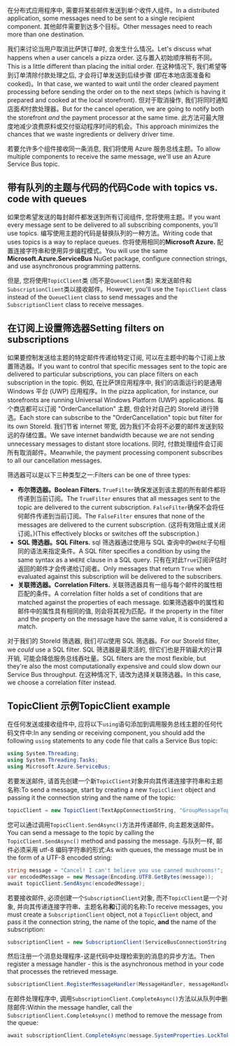 <span data-ttu-id="0cdda-101">在分布式应用程序中, 需要将某些邮件发送到单个收件人组件。</span><span class="sxs-lookup"><span data-stu-id="0cdda-101">In a distributed application, some messages need to be sent to a single recipient component.</span></span> <span data-ttu-id="0cdda-102">其他邮件需要到达多个目标。</span><span class="sxs-lookup"><span data-stu-id="0cdda-102">Other messages need to reach more than one destination.</span></span>

<span data-ttu-id="0cdda-103">我们来讨论当用户取消比萨饼订单时, 会发生什么情况。</span><span class="sxs-lookup"><span data-stu-id="0cdda-103">Let's discuss what happens when a user cancels a pizza order.</span></span> <span data-ttu-id="0cdda-104">这与置入初始顺序稍有不同。</span><span class="sxs-lookup"><span data-stu-id="0cdda-104">This is a little different than placing the initial order.</span></span> <span data-ttu-id="0cdda-105">在这种情况下, 我们希望等到订单清除付款处理之后, 才会将订单发送到后续步骤 (即在本地店面准备和 cooked)。</span><span class="sxs-lookup"><span data-stu-id="0cdda-105">In that case, we wanted to wait until the order cleared payment processing before sending the order on to the next steps (which is having it prepared and cooked at the local storefront).</span></span> <span data-ttu-id="0cdda-106">但对于取消操作, 我们将同时通知店面*和*付款处理器。</span><span class="sxs-lookup"><span data-stu-id="0cdda-106">But for the cancel operation, we are going to notify both the storefront *and* the payment processor at the same time.</span></span> <span data-ttu-id="0cdda-107">此方法可最大限度地减少浪费原料或交付驱动程序时间的机会。</span><span class="sxs-lookup"><span data-stu-id="0cdda-107">This approach minimizes the chances that we waste ingredients or delivery driver time.</span></span>

<span data-ttu-id="0cdda-108">若要允许多个组件接收同一条消息, 我们将使用 Azure 服务总线主题。</span><span class="sxs-lookup"><span data-stu-id="0cdda-108">To allow multiple components to receive the same message, we'll use an Azure Service Bus topic.</span></span>

## <a name="code-with-topics-vs-code-with-queues"></a><span data-ttu-id="0cdda-109">带有队列的主题与代码的代码</span><span class="sxs-lookup"><span data-stu-id="0cdda-109">Code with topics vs. code with queues</span></span>

<span data-ttu-id="0cdda-110">如果您希望发送的每封邮件都发送到所有订阅组件, 您将使用主题。</span><span class="sxs-lookup"><span data-stu-id="0cdda-110">If you want every message sent to be delivered to all subscribing components, you'll use topics.</span></span> <span data-ttu-id="0cdda-111">编写使用主题的代码是替换队列的一种方法。</span><span class="sxs-lookup"><span data-stu-id="0cdda-111">Writing code that uses topics is a way to replace queues.</span></span> <span data-ttu-id="0cdda-112">你将使用相同的**Microsoft Azure.** 配置连接字符串和使用异步编程模式。</span><span class="sxs-lookup"><span data-stu-id="0cdda-112">You will use the same **Microsoft.Azure.ServiceBus** NuGet package, configure connection strings, and use asynchronous programming patterns.</span></span>

<span data-ttu-id="0cdda-113">但是, 您将使用`TopicClient`类 (而不是`QueueClient`类) 来发送邮件和`SubscriptionClient`类以接收邮件。</span><span class="sxs-lookup"><span data-stu-id="0cdda-113">However, you'll use the `TopicClient` class instead of the `QueueClient` class to send messages and the `SubscriptionClient` class to receive messages.</span></span>

## <a name="setting-filters-on-subscriptions"></a><span data-ttu-id="0cdda-114">在订阅上设置筛选器</span><span class="sxs-lookup"><span data-stu-id="0cdda-114">Setting filters on subscriptions</span></span>

<span data-ttu-id="0cdda-115">如果要控制发送给主题的特定邮件传递给特定订阅, 可以在主题中的每个订阅上放置筛选器。</span><span class="sxs-lookup"><span data-stu-id="0cdda-115">If you want to control that specific messages sent to the topic are delivered to particular subscriptions, you can place filters on each subscription in the topic.</span></span> <span data-ttu-id="0cdda-116">例如, 在比萨饼应用程序中, 我们的店面运行的是通用 Windows 平台 (UWP) 应用程序。</span><span class="sxs-lookup"><span data-stu-id="0cdda-116">In the pizza application, for instance, our storefronts are running Universal Windows Platform (UWP) applications.</span></span> <span data-ttu-id="0cdda-117">每个商店都可以订阅 "OrderCancellation" 主题, 但会针对自己的 StoreId 进行筛选。</span><span class="sxs-lookup"><span data-stu-id="0cdda-117">Each store can subscribe to the "OrderCancellation" topic but filter for its own StoreId.</span></span> <span data-ttu-id="0cdda-118">我们节省 internet 带宽, 因为我们不会将不必要的邮件发送到较远的存储位置。</span><span class="sxs-lookup"><span data-stu-id="0cdda-118">We save internet bandwidth because we are not sending unnecessary messages to distant store locations.</span></span> <span data-ttu-id="0cdda-119">同时, 付款处理组件会订阅所有取消邮件。</span><span class="sxs-lookup"><span data-stu-id="0cdda-119">Meanwhile, the payment processing component subscribes to all our cancellation messages.</span></span>

<span data-ttu-id="0cdda-120">筛选器可以是以下三种类型之一:</span><span class="sxs-lookup"><span data-stu-id="0cdda-120">Filters can be one of three types:</span></span>

- <span data-ttu-id="0cdda-121">**布尔筛选器。**</span><span class="sxs-lookup"><span data-stu-id="0cdda-121">**Boolean Filters.**</span></span> <span data-ttu-id="0cdda-122">`TrueFilter`确保发送到该主题的所有邮件都将传递到当前订阅。</span><span class="sxs-lookup"><span data-stu-id="0cdda-122">The `TrueFilter` ensures that all messages sent to the topic are delivered to the current subscription.</span></span> <span data-ttu-id="0cdda-123">`FalseFilter`确保不会将任何邮件传递到当前订阅。</span><span class="sxs-lookup"><span data-stu-id="0cdda-123">The `FalseFilter` ensures that none of the messages are delivered to the current subscription.</span></span> <span data-ttu-id="0cdda-124">(这将有效阻止或关闭订阅。)</span><span class="sxs-lookup"><span data-stu-id="0cdda-124">(This effectively blocks or switches off the subscription.)</span></span>
- <span data-ttu-id="0cdda-125">**SQL 筛选器。**</span><span class="sxs-lookup"><span data-stu-id="0cdda-125">**SQL Filters.**</span></span> <span data-ttu-id="0cdda-126">sql 筛选器通过使用与 SQL 查询中的`WHERE`子句相同的语法来指定条件。</span><span class="sxs-lookup"><span data-stu-id="0cdda-126">A SQL filter specifies a condition by using the same syntax as a `WHERE` clause in a SQL query.</span></span> <span data-ttu-id="0cdda-127">只有在对此`True`订阅评估时返回的邮件才会传递给订阅者。</span><span class="sxs-lookup"><span data-stu-id="0cdda-127">Only messages that return `True` when evaluated against this subscription will be delivered to the subscribers.</span></span>
- <span data-ttu-id="0cdda-128">**关联筛选器。**</span><span class="sxs-lookup"><span data-stu-id="0cdda-128">**Correlation Filters.**</span></span> <span data-ttu-id="0cdda-129">关联筛选器具有一组与每个邮件的属性相匹配的条件。</span><span class="sxs-lookup"><span data-stu-id="0cdda-129">A correlation filter holds a set of conditions that are matched against the properties of each message.</span></span> <span data-ttu-id="0cdda-130">如果筛选器中的属性和邮件中的属性具有相同的值, 则会将其视为匹配。</span><span class="sxs-lookup"><span data-stu-id="0cdda-130">If the property in the filter and the property on the message have the same value, it is considered a match.</span></span>

<span data-ttu-id="0cdda-131">对于我们的 StoreId 筛选器, 我们*可以*使用 SQL 筛选器。</span><span class="sxs-lookup"><span data-stu-id="0cdda-131">For our StoreId filter, we *could* use a SQL filter.</span></span> <span data-ttu-id="0cdda-132">SQL 筛选器是最灵活的, 但它们也是开销最大的计算开销, 可能会降低服务总线吞吐量。</span><span class="sxs-lookup"><span data-stu-id="0cdda-132">SQL filters are the most flexible, but they're also the most computationally expensive and could slow down our Service Bus throughput.</span></span> <span data-ttu-id="0cdda-133">在这种情况下, 请改为选择关联筛选器。</span><span class="sxs-lookup"><span data-stu-id="0cdda-133">In this case, we choose a correlation filter instead.</span></span> 

## <a name="topicclient-example"></a><span data-ttu-id="0cdda-134">TopicClient 示例</span><span class="sxs-lookup"><span data-stu-id="0cdda-134">TopicClient example</span></span>

<span data-ttu-id="0cdda-135">在任何发送或接收组件中, 应将以下`using`语句添加到调用服务总线主题的任何代码文件中:</span><span class="sxs-lookup"><span data-stu-id="0cdda-135">In any sending or receiving component, you should add the following `using` statements to any code file that calls a Service Bus topic:</span></span>

```C#
using System.Threading;
using System.Threading.Tasks;
using Microsoft.Azure.ServiceBus;
```

<span data-ttu-id="0cdda-136">若要发送邮件, 请首先创建一个新`TopicClient`对象并向其传递连接字符串和主题名称:</span><span class="sxs-lookup"><span data-stu-id="0cdda-136">To send a message, start by creating a new `TopicClient` object and passing it the connection string and the name of the topic:</span></span>

```C#
topicClient = new TopicClient(TextAppConnectionString, "GroupMessageTopic");
```

<span data-ttu-id="0cdda-137">您可以通过调用`TopicClient.SendAsync()`方法并传递邮件, 向主题发送邮件。</span><span class="sxs-lookup"><span data-stu-id="0cdda-137">You can send a message to the topic by calling the `TopicClient.SendAsync()` method and passing the message.</span></span> <span data-ttu-id="0cdda-138">与队列一样, 邮件必须采用 utf-8 编码字符串的形式:</span><span class="sxs-lookup"><span data-stu-id="0cdda-138">As with queues, the message must be in the form of a UTF-8 encoded string:</span></span>

```C#
string message = "Cancel! I can't believe you use canned mushrooms!";
var encodedMessage = new Message(Encoding.UTF8.GetBytes(message));
await topicClient.SendAsync(encodedMessage);
```

<span data-ttu-id="0cdda-139">若要接收邮件, 必须创建一个`SubscriptionClient`对象, 而不`TopicClient`是一个对象, 并向其传递连接字符串、主题名称**和**订阅的名称:</span><span class="sxs-lookup"><span data-stu-id="0cdda-139">To receive messages, you must create a `SubscriptionClient` object, not a `TopicClient` object, and pass it the connection string, the name of the topic, **and** the name of the subscription:</span></span>

```C#
subscriptionClient = new SubscriptionClient(ServiceBusConnectionString, "GroupMessageTopic", "NorthAmerica");
```

<span data-ttu-id="0cdda-140">然后注册一个消息处理程序-这是代码中处理检索到的消息的异步方法。</span><span class="sxs-lookup"><span data-stu-id="0cdda-140">Then register a message handler - this is the asynchronous method in your code that processes the retrieved message.</span></span>

```C#
subscriptionClient.RegisterMessageHandler(MessageHandler, messageHandlerOptions);
```

<span data-ttu-id="0cdda-141">在邮件处理程序中, 调用`SubscriptionClient.CompleteAsync()`方法以从队列中删除邮件:</span><span class="sxs-lookup"><span data-stu-id="0cdda-141">Within the message handler, call the `SubscriptionClient.CompleteAsync()` method to remove the message from the queue:</span></span>

```C#
await subscriptionClient.CompleteAsync(message.SystemProperties.LockToken);
```